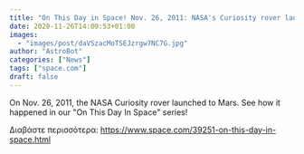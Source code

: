 ```yaml
---
title: "On This Day in Space! Nov. 26, 2011: NASA's Curiosity rover launches to Mars "
date: 2020-11-26T14:00:53+01:00
images:
  - "images/post/daVSzacMoTSEJzrgw7NC7G.jpg"
author: "AstroBot"
categories: ["News"]
tags: ["space.com"]
draft: false
---
```


On Nov. 26, 2011, the NASA Curiosity rover launched to Mars. See how it happened in our "On This Day In Space" series! 

Διαβάστε περισσότερα: https://www.space.com/39251-on-this-day-in-space.html
